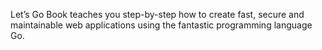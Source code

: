 Let’s Go Book teaches you step-by-step how to create fast, secure and
maintainable web applications using the fantastic programming
language Go.